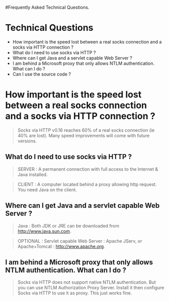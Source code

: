 #Frequently Asked Technical Questions.

# Technical Questions #

  * How important is the speed lost between a real socks connection and a socks via HTTP connection ?
  * What do I need to use socks via HTTP ?
  * Where can I get Java and a servlet capable Web Server ?
  * I am behind a Microsoft proxy that only allows NTLM authentication. What can I do ?
  * Can I use the source code ?



# How important is the speed lost between a real socks connection and a socks via HTTP connection ? #
> Socks via HTTP v0.16 reaches 60% of a real socks connection (ie 40% are lost). Many speed improvements will come with future versions.

## What do I need to use socks via HTTP ? ##

> SERVER : A permanent connection with full access to the Internet & Java installed.

> CLIENT : A computer located behind a proxy allowing http request. You need Java on the client.
## Where can I get Java and a servlet capable Web Server ? ##

> Java : Both JDK or JRE can be downloaded from http://www.java.sun.com.

> OPTIONAL : Servlet capable Web Server : Apache JServ, or Apache+Tomcat : http://www.apache.org.
## I am behind a Microsoft proxy that only allows NTLM authentication. What can I do ? ##

> Socks via HTTP does not support native NTLM authentication. But you can use NTLM Authorization Proxy Server. Install it then configure Socks via HTTP to use it as proxy. This just works fine.